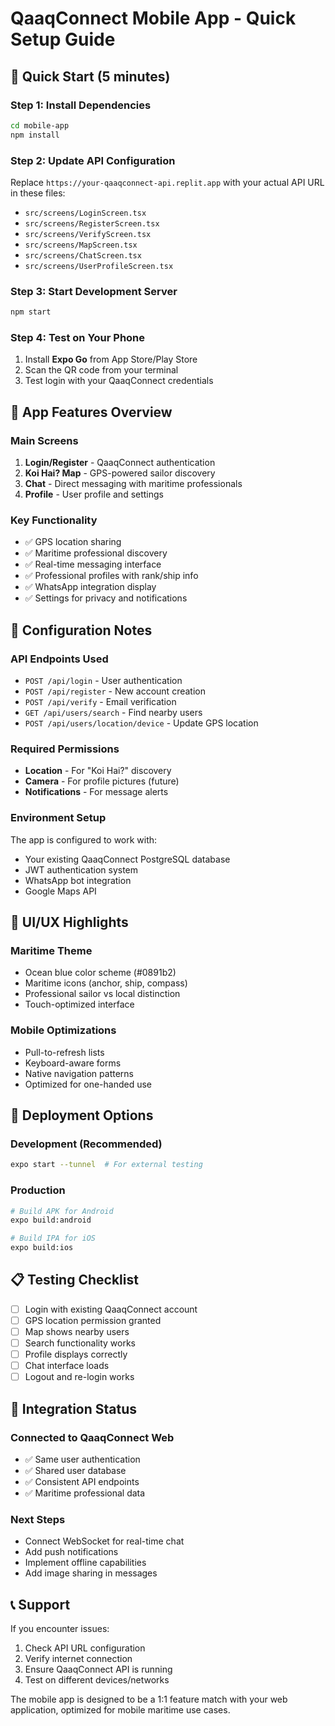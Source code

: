 # QaaqConnect Mobile App - Quick Setup Guide

## 🚀 Quick Start (5 minutes)

### Step 1: Install Dependencies
```bash
cd mobile-app
npm install
```

### Step 2: Update API Configuration
Replace `https://your-qaaqconnect-api.replit.app` with your actual API URL in these files:
- `src/screens/LoginScreen.tsx`
- `src/screens/RegisterScreen.tsx`
- `src/screens/VerifyScreen.tsx`
- `src/screens/MapScreen.tsx`
- `src/screens/ChatScreen.tsx`
- `src/screens/UserProfileScreen.tsx`

### Step 3: Start Development Server
```bash
npm start
```

### Step 4: Test on Your Phone
1. Install **Expo Go** from App Store/Play Store
2. Scan the QR code from your terminal
3. Test login with your QaaqConnect credentials

## 📱 App Features Overview

### Main Screens
1. **Login/Register** - QaaqConnect authentication
2. **Koi Hai? Map** - GPS-powered sailor discovery
3. **Chat** - Direct messaging with maritime professionals
4. **Profile** - User profile and settings

### Key Functionality
- ✅ GPS location sharing
- ✅ Maritime professional discovery
- ✅ Real-time messaging interface
- ✅ Professional profiles with rank/ship info
- ✅ WhatsApp integration display
- ✅ Settings for privacy and notifications

## 🔧 Configuration Notes

### API Endpoints Used
- `POST /api/login` - User authentication
- `POST /api/register` - New account creation
- `POST /api/verify` - Email verification
- `GET /api/users/search` - Find nearby users
- `POST /api/users/location/device` - Update GPS location

### Required Permissions
- **Location** - For "Koi Hai?" discovery
- **Camera** - For profile pictures (future)
- **Notifications** - For message alerts

### Environment Setup
The app is configured to work with:
- Your existing QaaqConnect PostgreSQL database
- JWT authentication system
- WhatsApp bot integration
- Google Maps API

## 🎨 UI/UX Highlights

### Maritime Theme
- Ocean blue color scheme (#0891b2)
- Maritime icons (anchor, ship, compass)
- Professional sailor vs local distinction
- Touch-optimized interface

### Mobile Optimizations
- Pull-to-refresh lists
- Keyboard-aware forms
- Native navigation patterns
- Optimized for one-handed use

## 🚀 Deployment Options

### Development (Recommended)
```bash
expo start --tunnel  # For external testing
```

### Production
```bash
# Build APK for Android
expo build:android

# Build IPA for iOS
expo build:ios
```

## 📋 Testing Checklist

- [ ] Login with existing QaaqConnect account
- [ ] GPS location permission granted
- [ ] Map shows nearby users
- [ ] Search functionality works
- [ ] Profile displays correctly
- [ ] Chat interface loads
- [ ] Logout and re-login works

## 🔗 Integration Status

### Connected to QaaqConnect Web
- ✅ Same user authentication
- ✅ Shared user database
- ✅ Consistent API endpoints
- ✅ Maritime professional data

### Next Steps
- Connect WebSocket for real-time chat
- Add push notifications
- Implement offline capabilities
- Add image sharing in messages

## 📞 Support

If you encounter issues:
1. Check API URL configuration
2. Verify internet connection
3. Ensure QaaqConnect API is running
4. Test on different devices/networks

The mobile app is designed to be a 1:1 feature match with your web application, optimized for mobile maritime use cases.